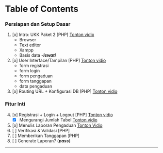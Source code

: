# Table of Contents
### Persiapan dan Setup Dasar
1. [x] Intro: UKK Paket 2 [PHP] [Tonton vidio](https://youtu.be/459JCMflWPQ)
    - Browser
    - Text editor
    - Xampp
    - Basis data -***lewati***
2. [x] User Interface/Tampilan [PHP] [Tonton vidio](https://youtu.be/2id35rquz3M)
    - form registrasi
    - form login
    - form pengaduan
    - form tanggapan
    - data pengaduan
3. [x] Routing URL + Konfigurasi DB [PHP] [Tonton vidio](https://youtu.be/FJhNg80NF_o)

### Fitur Inti
4. [x] Registrasi + Login + Logout [PHP] [Tonton vidio](https://youtu.be/pt0l6T5y22A)
    - [x] Mengurangi Jumlah Tabel [Tonton vidio](https://youtu.be/CKFczQhmQL4)
5. [x] Menulis Laporan Pengaduan [Tonton Vidio](https://youtu.be/b8vNM8OvfQk)
6. [ ] Verifikasi & Validasi [PHP]
7. [ ] Memberikan Tanggapan [PHP]
8. [ ] Generate Laporan? (***pass***)

---


